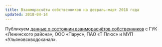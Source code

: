 ```yaml
---
title: Взаиморасчёты собственников на февраль-март 2018 года  
updated: 2018-04-14
---
```


Публикуем [данные о состоянии взаиморасчётов собственников](/docs/announces/20180414.pdf) с ГУК «Ленинского района», 
ООО «Парус», ПАО «Т Плюс» и МУП «Ульяновскводоканал».
